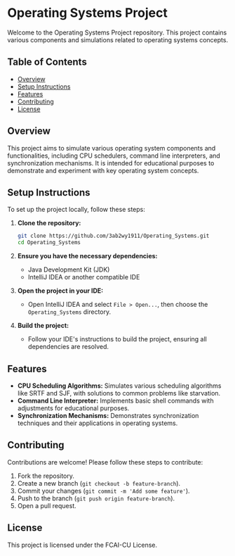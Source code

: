 # Operating Systems Project

Welcome to the Operating Systems Project repository. This project contains various components and simulations related to operating systems concepts.

## Table of Contents
- [Overview](#overview)
- [Setup Instructions](#setup-instructions)
- [Features](#features)
- [Contributing](#contributing)
- [License](#license)


## Overview
This project aims to simulate various operating system components and functionalities, including CPU schedulers, command line interpreters, and synchronization mechanisms. It is intended for educational purposes to demonstrate and experiment with key operating system concepts.


## Setup Instructions
To set up the project locally, follow these steps:

1. **Clone the repository:**
    ```sh
    git clone https://github.com/3ab2wy1911/Operating_Systems.git
    cd Operating_Systems
    ```

2. **Ensure you have the necessary dependencies:**
    - Java Development Kit (JDK)
    - IntelliJ IDEA or another compatible IDE

3. **Open the project in your IDE:**
    - Open IntelliJ IDEA and select `File > Open...`, then choose the `Operating_Systems` directory.

4. **Build the project:**
    - Follow your IDE's instructions to build the project, ensuring all dependencies are resolved.
## Features
- **CPU Scheduling Algorithms:** Simulates various scheduling algorithms like SRTF and SJF, with solutions to common problems like starvation.
- **Command Line Interpreter:** Implements basic shell commands with adjustments for educational purposes.
- **Synchronization Mechanisms:** Demonstrates synchronization techniques and their applications in operating systems.

## Contributing
Contributions are welcome! Please follow these steps to contribute:
1. Fork the repository.
2. Create a new branch (`git checkout -b feature-branch`).
3. Commit your changes (`git commit -m 'Add some feature'`).
4. Push to the branch (`git push origin feature-branch`).
5. Open a pull request.

## License
This project is licensed under the FCAI-CU License.
